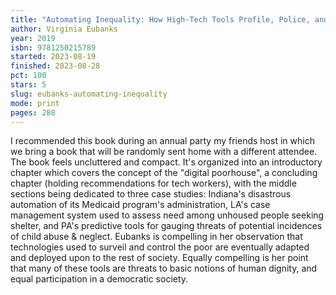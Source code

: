 ```yaml
---
title: "Automating Inequality: How High-Tech Tools Profile, Police, and Punish the Poor"
author: Virginia Eubanks
year: 2019
isbn: 9781250215789
started: 2023-08-19
finished: 2023-08-28
pct: 100
stars: 5
slug: eubanks-automating-inequality
mode: print
pages: 288
---
```


I recommended this book during an annual party my friends host in which we bring a book that will be randomly sent home with a different attendee. The book feels uncluttered and compact. It's organized into an introductory chapter which covers the concept of the "digital poorhouse", a concluding chapter (holding recommendations for tech workers), with the middle sections being dedicated to three case studies: Indiana's disastrous automation of its Medicaid program's administration, LA's case management system used to assess need among unhoused people seeking shelter, and PA's predictive tools for gauging threats of potential incidences of child abuse & neglect. Eubanks is compelling in her observation that technologies used to surveil and control the poor are eventually adapted and deployed upon to the rest of society. Equally compelling is her point that many of these tools are threats to basic notions of human dignity, and equal participation in a democratic society.
